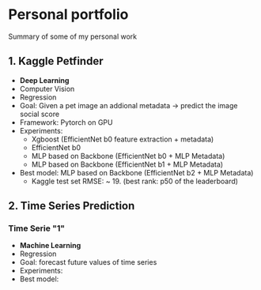 # Personal portfolio

Summary of some of my personal work

## 1. Kaggle Petfinder

- **Deep Learning**
- Computer Vision
- Regression
- Goal: Given a pet image an addional metadata -> predict the image social score
- Framework: Pytorch on GPU
- Experiments: 
    * Xgboost (EfficientNet b0 feature extraction + metadata)
    * EfficientNet b0
    * MLP based on Backbone (EfficientNet b0 + MLP Metadata)
    * MLP based on Backbone (EfficientNet b1 + MLP Metadata)
- Best model: MLP based on Backbone (EfficientNet b2 + MLP Metadata)
    * Kaggle test set RMSE: ~ 19. (best rank: p50 of the leaderboard)

## 2. Time Series Prediction

### Time Serie "1"

- **Machine Learning**
- Regression
- Goal: forecast future values of time series
- Experiments:
- Best model: